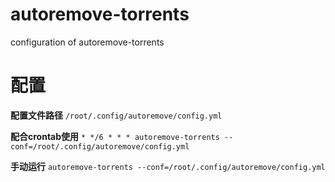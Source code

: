 # autoremove-torrents
configuration of autoremove-torrents
 
# 配置

**配置文件路径**
`/root/.config/autoremove/config.yml`

**配合crontab使用**
`* */6 * * * autoremove-torrents --conf=/root/.config/autoremove/config.yml`

**手动运行**
`autoremove-torrents --conf=/root/.config/autoremove/config.yml`
